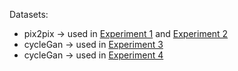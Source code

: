 Datasets: 
- pix2pix -> used in [Experiment 1](https://github.com/marilenabudan/Colorization_Pix2Pix_CycleGAN/tree/master/Experiments/Experiment1) and [Experiment 2](https://github.com/marilenabudan/Colorization_Pix2Pix_CycleGAN/tree/master/Experiments/Experiment2)
- cycleGan -> used in [Experiment 3](https://github.com/marilenabudan/Colorization_Pix2Pix_CycleGAN/tree/master/Experiments/Experiment3)
- cycleGan -> used in [Experiment 4](https://github.com/marilenabudan/Colorization_Pix2Pix_CycleGAN/tree/master/Experiments/Experiment4)
